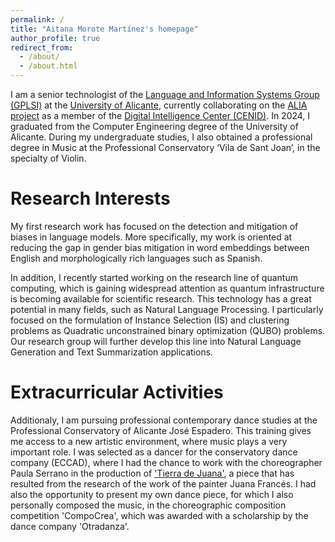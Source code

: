 ```yaml
---
permalink: /
title: "Aitana Morote Martínez's homepage"
author_profile: true
redirect_from: 
  - /about/
  - /about.html
---
```


I am a senior technologist of the [Language and Information Systems Group (GPLSI)](https://gplsi.dlsi.ua.es/en/home/) at the [University of Alicante](https://www.ua.es/), currently collaborating on the [ALIA project](https://alia.gob.es/eng/) as a member of the [Digital Intelligence Center (CENID)](https://cenid.es/).
In 2024, I graduated from the Computer Engineering degree of the University of Alicante. During my undergraduate studies, I also obtained a professional degree in Music at the Professional Conservatory ‘Vila de Sant Joan’, in the specialty of Violin. 

Research Interests
======
My first research work has focused on the detection and mitigation of biases in language models. More specifically, my work is oriented at reducing the gap in gender bias mitigation in word embeddings between English and morphologically rich languages such as Spanish.

In addition, I recently started working on the research line of quantum computing, which is gaining widespread attention as quantum infrastructure is becoming available for scientific research. This technology has a great potential in many fields, such as Natural Language Processing. I particularly focused on the formulation of Instance Selection (IS) and clustering problems as Quadratic unconstrained binary optimization (QUBO) problems. Our research group will further develop this line into Natural Language Generation and Text Summarization applications.

Extracurricular Activities
======
Additionaly, I am pursuing professional contemporary dance studies at the Professional Conservatory of Alicante José Espadero. This training gives me access to a new artistic environment, where music plays a very important role. I was selected as a dancer for the conservatory dance company (ECCAD), where I had the chance to work with the choreographer Paula Serrano in the production of ['Tierra de Juana'](https://www.teatroprincipaldealicante.com/obra/tierra-de-juana/), a piece that has resulted from the research of the work of the painter Juana Francés. I had also the opportunity to present my own dance piece, for which I also personally composed the music, in the choreographic composition competition 'CompoCrea', which was awarded with a scholarship by the dance company 'Otradanza'.

